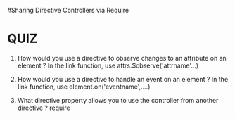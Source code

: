 #Sharing Directive Controllers via Require

# QUIZ

1. How would you use a directive to observe changes to an attribute on an element ?
 	In the link function, use attrs.$observe('attrname'...)

2. How would you use a directive to handle an event on an element ?
	In the link function, use element.on('eventname',....)

3. What directive property allows you to use the controller from another directive ?
	require